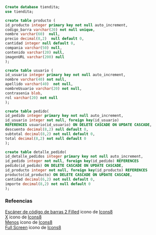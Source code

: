 ```sql
Create database tiendita;
use tiendita;

create table producto (
id_producto integer primary key not null auto_increment,
codigo_barra varchar(20) not null unique,
nombre varchar(60)  null,
precio decimal(8,2)  null default 0,
cantidad integer null default 0,
compania varchar(50) null,
contenido varchar(20) null,
imagenURL varchar(200) null
);

create table usuario (
id_usuario integer primary key not null auto_increment,
nombre varchar(40) not null,
apellido varchar(40)  not null,
nombreUsuario varchar(20) not null,
contrasenia blob,
rol varchar(20) not null
);

create table pedido(
id_pedido integer primary key not null auto_increment,
id_usuario integer not null, foreign key(id_usuario)
REFERENCES usuario(id_usuario) ON DELETE CASCADE ON UPDATE CASCADE,
descuento decimal(8,2) null default 0,
subtotal decimal(8,2) not null default 0,
total decimal(8,2) not null default 0
);

create table detalle_pedido(
id_detalle_pedidos integer primary key not null auto_increment,
id_pedido integer not null, foreign key(id_pedido) REFERENCES
pedido(id_pedido) ON DELETE CASCADE ON UPDATE CASCADE,
id_producto integer not null, foreign key(id_producto) REFERENCES
producto(id_producto) ON DELETE CASCADE ON UPDATE CASCADE, 
cantidad decimal(6,2) not null default 0,
importe decimal(8,2) not null default 0
);
```
### Refeencias
<a target="_blank" href="https://icons8.com/icon/32244/barcode-reader">Escáner de código de barras 2 Filled</a> icono de <a target="_blank" href="https://icons8.com">Icons8</a> </br>
<a target="_blank" href="https://icons8.com/icon/6483/multiply">X</a> icono de <a target="_blank" href="https://icons8.com">Icons8</a></br>
<a target="_blank" href="https://icons8.com/icon/85458/minus">Menos</a> icono de <a target="_blank" href="https://icons8.com">Icons8</a></br>
<a target="_blank" href="https://icons8.com/icon/38033/full-screen">Full Screen</a> icono de <a target="_blank" href="https://icons8.com">Icons8</a></br>
